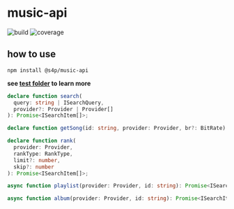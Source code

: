 # music-api

![build](https://gitlab.com/shang-music/music-api/badges/develop/build.svg)
![coverage](https://gitlab.com/shang-music/music-api/badges/develop/coverage.svg)

## how to use

`npm install @s4p/music-api`

**see [test folder](https://github.com/shang-music/api/tree/develop/test) to learn more**

```ts
declare function search(
  query: string | ISearchQuery,
  provider?: Provider | Provider[]
): Promise<ISearchItem[]>;

declare function getSong(id: string, provider: Provider, br?: BitRate): Promise<ISong>;

declare function rank(
  provider: Provider,
  rankType: RankType,
  limit?: number,
  skip?: number
): Promise<ISearchItem[]>;

async function playlist(provider: Provider, id: string): Promise<ISearchItem[]>;

async function album(provider: Provider, id: string): Promise<ISearchItem[]>;
```
